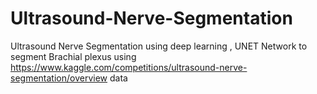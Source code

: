 # Ultrasound-Nerve-Segmentation
Ultrasound Nerve Segmentation using deep learning 
, UNET Network to segment Brachial plexus using https://www.kaggle.com/competitions/ultrasound-nerve-segmentation/overview data
